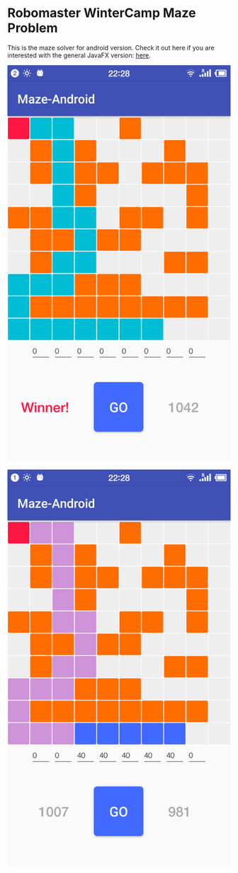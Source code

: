 # Robomaster WinterCamp Maze Problem
This is the maze solver for android version. Check it out here if you are interested with the general JavaFX version: [here](https://github.com/eddy20001118/Maze).

![image](https://github.com/eddy20001118/MazeAndroid/blob/master/Maze1.png)

![image](https://github.com/eddy20001118/MazeAndroid/blob/master/Maze2.png)
